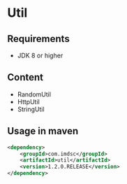 # Util
## Requirements
- JDK 8 or higher
## Content
- RandomUtil
- HttpUtil
- StringUtil

## Usage in maven
```xml 
<dependency>
    <groupId>com.imdsc</groupId>
    <artifactId>util</artifactId>
    <version>1.2.0.RELEASE</version>
</dependency>
```